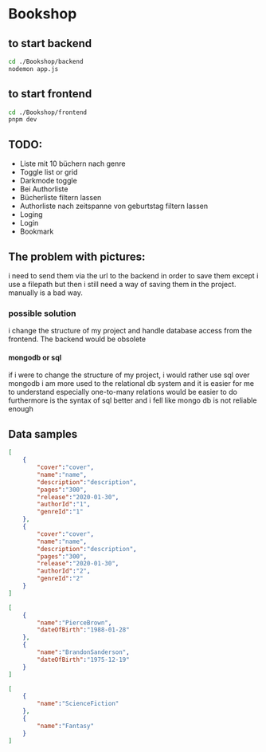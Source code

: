 # Bookshop

## to start backend
```bash
cd ./Bookshop/backend
nodemon app.js
```

## to start frontend
```bash
cd ./Bookshop/frontend
pnpm dev
```

## TODO:
- Liste mit 10 büchern nach genre
- Toggle list or grid
- Darkmode toggle
- Bei Authorliste
- Bücherliste filtern lassen
- Authorliste nach zeitspanne von geburtstag filtern lassen
- Loging
- Login
- Bookmark

## The problem with pictures:
i need to send them via the url to the backend in order to save them
except i use a filepath but then i still need a way of saving them in the project. 
manually is a bad way.

### possible solution
i change the structure of my project and handle database access from the frontend.
The backend would be obsolete

#### mongodb or sql 
if i were to change the structure of my project, i would rather use sql over mongodb 
i am more used to the relational db system and it is easier for me to understand
especially one-to-many relations would be easier to do
furthermore is the syntax of sql better and i fell like mongo db is not reliable enough


## Data samples
```json
[
    {
        "cover":"cover",
        "name":"name",
        "description":"description",
        "pages":"300",
        "release":"2020-01-30",
        "authorId":"1",
        "genreId":"1"
    },
    {
        "cover":"cover",
        "name":"name",
        "description":"description",
        "pages":"300",
        "release":"2020-01-30",
        "authorId":"2",
        "genreId":"2"
    }
]

[
    {
        "name":"PierceBrown",
        "dateOfBirth":"1988-01-28"
    },
    {
        "name":"BrandonSanderson",
        "dateOfBirth":"1975-12-19"
    }
]

[
    {
        "name":"ScienceFiction"
    },
    {
        "name":"Fantasy"
    }
]
```
